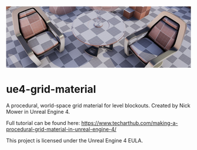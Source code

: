 ![](procedural-grid-material-large.jpg)
# ue4-grid-material
A procedural, world-space grid material for level blockouts. Created by Nick Mower in Unreal Engine 4.

Full tutorial can be found here: https://www.techarthub.com/making-a-procedural-grid-material-in-unreal-engine-4/

This project is licensed under the Unreal Engine 4 EULA.

